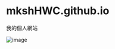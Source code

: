# mkshHWC.github.io
我的個人網站


![image](https://github.com/mkshHWC/mkshHWC.github.io/assets/174402816/a887edfa-06ec-4b99-bfd6-3129619b8604)
